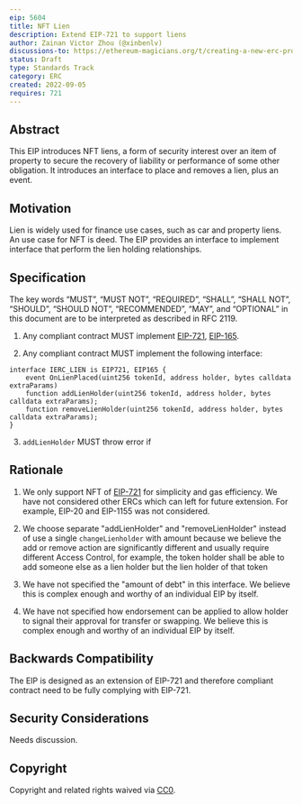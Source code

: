 ```yaml
---
eip: 5604
title: NFT Lien
description: Extend EIP-721 to support liens
author: Zainan Victor Zhou (@xinbenlv)
discussions-to: https://ethereum-magicians.org/t/creating-a-new-erc-proposal-for-nft-lien/10683
status: Draft
type: Standards Track
category: ERC
created: 2022-09-05
requires: 721
---
```


## Abstract

This EIP introduces NFT liens, a form of security interest over an item of property to secure the recovery of liability or performance of some other obligation. It introduces an interface to place and removes a lien, plus an event.

## Motivation

Lien is widely used for finance use cases, such as car and property liens. An use case for NFT is deed.
The EIP provides an interface to implement interface that perform the lien holding relationships.

## Specification

The key words “MUST”, “MUST NOT”, “REQUIRED”, “SHALL”, “SHALL NOT”, “SHOULD”, “SHOULD NOT”, “RECOMMENDED”, “MAY”, and “OPTIONAL” in this document are to be interpreted as described in RFC 2119.

1. Any compliant contract MUST implement [EIP-721](./eip-721.md), [EIP-165](./eip-165.md).

2. Any compliant contract MUST implement the following interface:

```solidity
interface IERC_LIEN is EIP721, EIP165 {
    event OnLienPlaced(uint256 tokenId, address holder, bytes calldata extraParams)
    function addLienHolder(uint256 tokenId, address holder, bytes calldata extraParams);
    function removeLienHolder(uint256 tokenId, address holder, bytes calldata extraParams);
}
```

3. `addLienHolder` MUST throw error if

## Rationale

1. We only support NFT of [EIP-721](./eip-721.md) for simplicity and gas efficiency. We have not considered other ERCs which can left for future extension. For example, EIP-20 and EIP-1155 was not considered.

2. We choose separate "addLienHolder" and "removeLienHolder" instead of use a single `changeLienholder` with amount because we believe
the add or remove action are significantly different and usually require different Access Control,
for example, the token holder shall be able to add someone else as a lien holder but the lien holder of that token

3. We have not specified the "amount of debt" in this interface. We believe this is complex enough and worthy of an individual EIP by itself.

4. We have not specified how endorsement can be applied to allow holder to signal their approval for transfer or swapping. We believe this is complex enough and worthy of an individual EIP by itself.

## Backwards Compatibility

The EIP is designed as an extension of EIP-721 and therefore compliant contract need to be fully complying with EIP-721.

## Security Considerations

Needs discussion.

## Copyright

Copyright and related rights waived via [CC0](../LICENSE.md).
